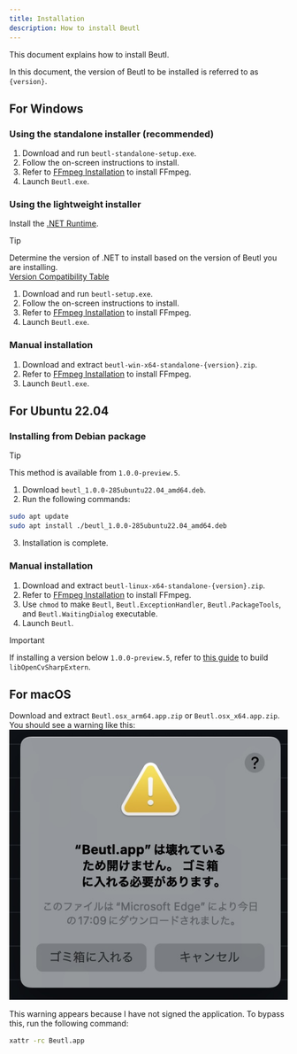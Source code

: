 ```yaml
---
title: Installation
description: How to install Beutl
---
```


This document explains how to install Beutl.

In this document, the version of Beutl to be installed is referred to as `{version}`.

## For Windows

### Using the standalone installer (recommended)
1. Download and run `beutl-standalone-setup.exe`.
2. Follow the on-screen instructions to install.
3. Refer to [FFmpeg Installation](../ffmpeg-install.md) to install FFmpeg.
4. Launch `Beutl.exe`.

### Using the lightweight installer
Install the [.NET Runtime](https://dotnet.microsoft.com/download/dotnet/9.0).

> [!TIP]
> Determine the version of .NET to install based on the version of Beutl you are installing.  
> [Version Compatibility Table](../extensions/version-mapping.md)

1. Download and run `beutl-setup.exe`.
2. Follow the on-screen instructions to install.
3. Refer to [FFmpeg Installation](../ffmpeg-install.md) to install FFmpeg.
4. Launch `Beutl.exe`.

### Manual installation
1. Download and extract `beutl-win-x64-standalone-{version}.zip`.
2. Refer to [FFmpeg Installation](../ffmpeg-install.md) to install FFmpeg.
3. Launch `Beutl.exe`.

## For Ubuntu 22.04

### Installing from Debian package

> [!TIP]
> This method is available from `1.0.0-preview.5`.

1. Download `beutl_1.0.0-285ubuntu22.04_amd64.deb`.
2. Run the following commands:
```sh
sudo apt update
sudo apt install ./beutl_1.0.0-285ubuntu22.04_amd64.deb
```
3. Installation is complete.

### Manual installation
1. Download and extract `beutl-linux-x64-standalone-{version}.zip`.
2. Refer to [FFmpeg Installation](ffmpeg-install.md) to install FFmpeg.
3. Use `chmod` to make `Beutl`, `Beutl.ExceptionHandler`, `Beutl.PackageTools`, and `Beutl.WaitingDialog` executable.
4. Launch `Beutl`.

> [!IMPORTANT]
> If installing a version below `1.0.0-preview.5`,
> refer to [this guide](https://github.com/shimat/opencvsharp#ubuntu) to build `libOpenCvSharpExtern`.

## For macOS

Download and extract `Beutl.osx_arm64.app.zip` or `Beutl.osx_x64.app.zip`.
You should see a warning like this:
![](./_images/1.install/macos-gatekeeper.jpg)

This warning appears because I have not signed the application.
To bypass this, run the following command:
```sh
xattr -rc Beutl.app
```
